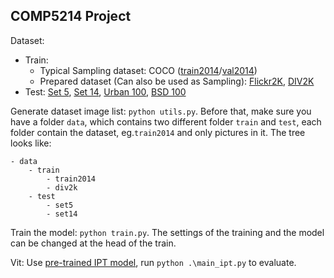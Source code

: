## COMP5214 Project

Dataset:
- Train: 
  - Typical Sampling dataset: COCO ([train2014](http://images.cocodataset.org/zips/train2014.zip)/[val2014](http://images.cocodataset.org/zips/val2014.zip))
  - Prepared dataset (Can also be used as Sampling): [Flickr2K](https://cv.snu.ac.kr/research/EDSR/Flickr2K.tar), [DIV2K](https://data.vision.ee.ethz.ch/cvl/DIV2K/)
- Test: [Set 5](https://uofi.box.com/shared/static/kfahv87nfe8ax910l85dksyl2q212voc.zip), [Set 14](https://uofi.box.com/shared/static/igsnfieh4lz68l926l8xbklwsnnk8we9.zip), [Urban 100](https://uofi.box.com/shared/static/qgctsplb8txrksm9to9x01zfa4m61ngq.zip), [BSD 100](https://uofi.box.com/shared/static/rirohj4773jl7ef752r330rtqw23djt8.zip)

Generate dataset image list: `python utils.py`. Before that, make sure you have a folder `data`, which contains two different folder `train` and `test`, each folder contain the dataset, eg.`train2014` and only pictures in it. The tree looks like:
```
- data
    - train
        - train2014
        - div2k
    - test
        - set5
        - set14
```

Train the model: `python train.py`. The settings of the training and the model can be 
changed at the head of the train.


Vit: Use [pre-trained IPT model](https://drive.google.com/file/d/1_NN-fr3NWwNzLvj_2S5Hdf2KgeYZVIXz/view?usp=sharing), run `python .\main_ipt.py` to evaluate.

